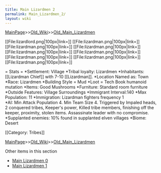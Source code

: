 ```yaml
---
title: Main Lizardmen 2
permalink: Main_Lizardmen_2/
layout: wiki
---
```


[MainPage](/keeperrl_wiki/ "wikilink")>>[Old_Wiki](/keeperrl_wiki/Old_Wiki "wikilink")>>[Old_Main_Lizardmen](/keeperrl_wiki/Old_Main_Lizardmen "wikilink")

[[File:lizardlord.png|100px|link=]]
[[File:lizardman.png|100px|link=]]
[[File:lizardman.png|100px|link=]]
[[File:lizardman.png|100px|link=]]
[[File:lizardman.png|100px|link=]]
[[File:lizardman.png|100px|link=]]
[[File:lizardman.png|100px|link=]]
[[File:lizardman.png|100px|link=]]
[[File:lizardman.png|100px|link=]]

= Stats =
*Settlement: Village
*Tribal loyalty: Lizardmen
*Inhabitants: [[Lizardman Chief]] with 7-10 [[Lizardman]].
*Location Named as: Town
*Race: Lizardmen
*Building Style = Mud
*Loot = Tech Book humanoid mutation
*Items: Good Mushrooms
*Furniture: Standard room furniture
*Outside Features: Village Surroundings 
*Immigrant Interval:140
*Max Population: 11 
*Immigration: Lizardman fighters  frequency 1  
*AI: Min Attack Population 4. Min Team Size 4. Triggered by Impaled heads, 2 conquered tribes, Keeper's power, Killed tribe members, finishing off the keeper, proximity, stolen items. Assassinate leader with no compromise.
*Supplanted enemies: 10% found in supplanted elven villages
*Biome: Desert
 
[[Category: Tribes]]

[MainPage](/keeperrl_wiki/ "wikilink")>>[Old_Wiki](/keeperrl_wiki/Old_Wiki "wikilink")>>[Old_Main_Lizardmen](/keeperrl_wiki/Old_Main_Lizardmen "wikilink")

Other items in this section
-    [Main Lizardmen 0](/keeperrl_wiki/Main_Lizardmen_0 "wikilink")
-    [Main Lizardmen 1](/keeperrl_wiki/Main_Lizardmen_1 "wikilink")
